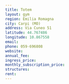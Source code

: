 ```yaml
---
title: Totem
layout: gym
region: Emilia Romagna
city: Carpi (MO)
address: Via Cuneo 51
latitude: 44.767486
longitude: 10.867558
email: 
phone: 059-696808
website: 
annual_fee: 
ingress_price: 
monthly_subscription_price: 
structures: 
rent: 
---
```


